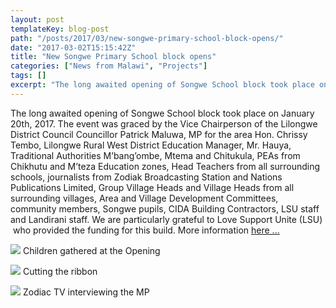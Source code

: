```yaml
---
layout: post
templateKey: blog-post
path: "/posts/2017/03/new-songwe-primary-school-block-opens/"
date: "2017-03-02T15:15:42Z"
title: "New Songwe Primary School block opens"
categories: ["News from Malawi", "Projects"]
tags: []
excerpt: "The long awaited opening of Songwe School block took place on January 20th, 2017. The event was gr..."
---
```


The long awaited opening of Songwe School block took place on January 20th, 2017. The event was graced by the Vice Chairperson of the Lilongwe District Council Councillor Patrick Maluwa, MP for the area Hon. Chrissy Tembo, Lilongwe Rural West District Education Manager, Mr. Hauya, Traditional Authorities M’bang’ombe, Mtema and Chitukula, PEAs from Chikhutu and M’teza Education zones, Head Teachers from all surrounding schools, journalists from Zodiak Broadcasting Station and Nations Publications Limited, Group Village Heads and Village Heads from all surrounding villages, Area and Village Development Committees, community members, Songwe pupils, CIDA Building Contractors, LSU staff and Landirani staff. We are particularly grateful to Love Support Unite (LSU)  who provided the funding for this build. More information [here ...](https://www.africanvision.org.uk/africa-vision-news/wp-content/uploads/2017/03/REPORT-ON-THE-OPENING-OF-SONGWE-PRIMARY-SCHOOL-BLOCK.pdf)

[![](https://www.africanvision.org.uk/africa-vision-news/wp-content/uploads/2017/03/SONGWE-PRIMARY-SCHOOL-BLOCK-2-300x225.jpg)](https://www.africanvision.org.uk/africa-vision-news/wp-content/uploads/2017/03/SONGWE-PRIMARY-SCHOOL-BLOCK-2.jpg) Children gathered at the Opening

[![](https://www.africanvision.org.uk/africa-vision-news/wp-content/uploads/2017/03/SONGWE-PRIMARY-SCHOOL-BLOCK-3-225x300.jpg)](https://www.africanvision.org.uk/africa-vision-news/wp-content/uploads/2017/03/SONGWE-PRIMARY-SCHOOL-BLOCK-3.jpg) Cutting the ribbon

[![](https://www.africanvision.org.uk/africa-vision-news/wp-content/uploads/2017/03/SONGWE-PRIMARY-SCHOOL-BLOCK-1-300x225.jpg)](https://www.africanvision.org.uk/africa-vision-news/wp-content/uploads/2017/03/SONGWE-PRIMARY-SCHOOL-BLOCK-1.jpg) Zodiac TV interviewing the MP